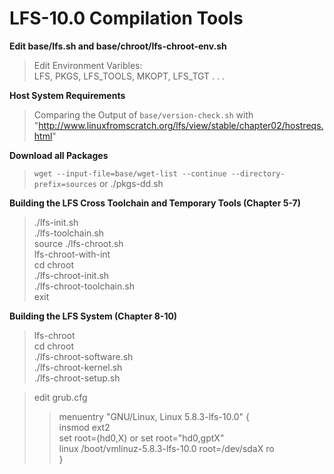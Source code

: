 # LFS-10.0 Compilation Tools

**Edit base/lfs.sh and base/chroot/lfs-chroot-env.sh**
> Edit Environment Varibles:  
> LFS, PKGS, LFS_TOOLS, MKOPT, LFS_TGT . . . 

**Host System Requirements**
> Comparing the Output of `base/version-check.sh` with "http://www.linuxfromscratch.org/lfs/view/stable/chapter02/hostreqs.html" 

**Download all Packages**
> `wget --input-file=base/wget-list --continue --directory-prefix=sources`
> or ./pkgs-dd.sh

**Building the LFS Cross Toolchain and Temporary Tools (Chapter 5-7)**
> ./lfs-init.sh   
> ./lfs-toolchain.sh   
> source ./lfs-chroot.sh   
> lfs-chroot-with-int   
> cd chroot   
> ./lfs-chroot-init.sh   
> ./lfs-chroot-toolchain.sh  
> exit  

**Building the LFS System (Chapter 8-10)**
> lfs-chroot   
> cd chroot   
> ./lfs-chroot-software.sh   
> ./lfs-chroot-kernel.sh   
> ./lfs-chroot-setup.sh    
    
>  edit grub.cfg   
>>    menuentry "GNU/Linux, Linux 5.8.3-lfs-10.0" {   
>>        insmod ext2  
>>        set root=(hd0,X) or set root="hd0,gptX"  
>>        linux /boot/vmlinuz-5.8.3-lfs-10.0 root=/dev/sdaX ro  
>>    } 
